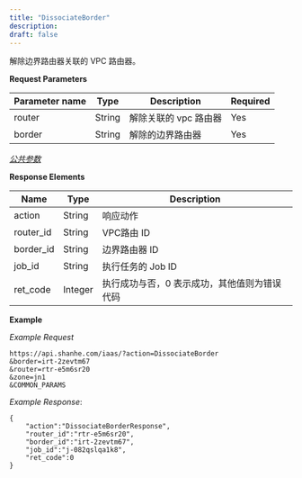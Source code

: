 ```yaml
---
title: "DissociateBorder"
description: 
draft: false
---
```




解除边界路由器关联的 VPC 路由器。


**Request Parameters**

| Parameter name | Type | Description | Required |
| --- | --- | --- | --- |
| router | String | 解除关联的 vpc 路由器 | Yes |
| border | String | 解除的边界路由器 | Yes |

[_公共参数_](../../../parameters/)

**Response Elements**

| Name | Type | Description |
| --- | --- | --- |
| action | String | 响应动作 |
| router_id | String | VPC路由 ID |
| border_id | String | 边界路由器 ID |
| job_id | String | 执行任务的 Job ID |
| ret_code | Integer | 执行成功与否，0 表示成功，其他值则为错误代码 |

**Example**

_Example Request_

```
https://api.shanhe.com/iaas/?action=DissociateBorder
&border=irt-2zevtm67
&router=rtr-e5m6sr20
&zone=jn1
&COMMON_PARAMS
```

_Example Response_:

```
{
    "action":"DissociateBorderResponse",
    "router_id":"rtr-e5m6sr20",
    "border_id":"irt-2zevtm67",
    "job_id":"j-082qslqa1k8",
    "ret_code":0
}
```
